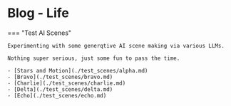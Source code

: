 # Blog - Life

=== "Test AI Scenes"

    Experimenting with some generqtive AI scene making via various LLMs.

    Nothing super serious, just some fun to pass the time.

    - [Stars and Motion](./test_scenes/alpha.md)
    - [Bravo](./test_scenes/bravo.md)
    - [Charlie](./test_scenes/charlie.md)
    - [Delta](./test_scenes/delta.md)
    - [Echo](./test_scenes/echo.md)
